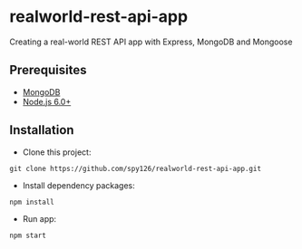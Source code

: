 # realworld-rest-api-app
Creating a real-world REST API app with Express, MongoDB and Mongoose

## Prerequisites
- [MongoDB](https://www.mongodb.org/downloads)
- [Node.js 6.0+](http://nodejs.org)

## Installation

- Clone this project:
```
git clone https://github.com/spy126/realworld-rest-api-app.git
```

- Install dependency packages:
```
npm install
```

- Run app:
```
npm start
```
